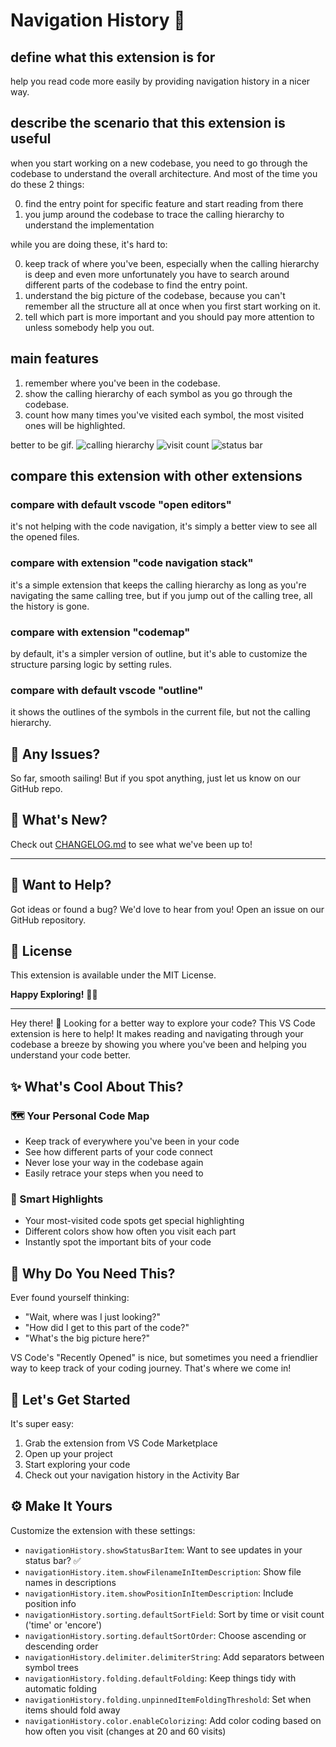 # Navigation History 🧭

## define what this extension is for

help you read code more easily by providing navigation history in a nicer way.

## describe the scenario that this extension is useful

when you start working on a new codebase, you need to go through the codebase to understand the overall architecture. And most of the time you do these 2 things:

0. find the entry point for specific feature and start reading from there
1. you jump around the codebase to trace the calling hierarchy to understand the implementation

while you are doing these, it's hard to:

0. keep track of where you've been, especially when the calling hierarchy is deep and even more unfortunately you have to search around different parts of the codebase to find the entry point.
1. understand the big picture of the codebase, because you can't remember all the structure all at once when you first start working on it.
2. tell which part is more important and you should pay more attention to unless somebody help you out.

## main features

1. remember where you've been in the codebase.
2. show the calling hierarchy of each symbol as you go through the codebase.
3. count how many times you've visited each symbol, the most visited ones will be highlighted.

better to be gif.
![calling hierarchy](./images/calling-hierarchy.png)
![visit count](./images/visit-count.png)
![status bar](./images/status-bar.png)

## compare this extension with other extensions

### compare with default vscode "open editors"

it's not helping with the code navigation, it's simply a better view to see all the opened files.

### compare with extension "code navigation stack"

it's a simple extension that keeps the calling hierarchy as long as you're navigating the same calling tree, but if you jump out of the calling tree, all the history is gone.

### compare with extension "codemap"

by default, it's a simpler version of outline, but it's able to customize the structure parsing logic by setting rules.

### compare with default vscode "outline"

it shows the outlines of the symbols in the current file, but not the calling hierarchy.

## 🐛 Any Issues?

So far, smooth sailing! But if you spot anything, just let us know on our GitHub repo.

## 📝 What's New?

Check out [CHANGELOG.md](CHANGELOG.md) to see what we've been up to!

---

## 🤝 Want to Help?

Got ideas or found a bug? We'd love to hear from you! Open an issue on our GitHub repository.

## 📜 License

This extension is available under the MIT License.

**Happy Exploring!** 🚀✨

---

Hey there! 👋 Looking for a better way to explore your code? This VS Code extension is here to help! It makes reading and navigating through your codebase a breeze by showing you where you've been and helping you understand your code better.

## ✨ What's Cool About This?

### 🗺️ Your Personal Code Map

- Keep track of everywhere you've been in your code
- See how different parts of your code connect
- Never lose your way in the codebase again
- Easily retrace your steps when you need to

### 🎯 Smart Highlights

- Your most-visited code spots get special highlighting
- Different colors show how often you visit each part
- Instantly spot the important bits of your code

## 🤔 Why Do You Need This?

Ever found yourself thinking:

- "Wait, where was I just looking?"
- "How did I get to this part of the code?"
- "What's the big picture here?"

VS Code's "Recently Opened" is nice, but sometimes you need a friendlier way to keep track of your coding journey. That's where we come in!

## 🚀 Let's Get Started

It's super easy:

1. Grab the extension from VS Code Marketplace
2. Open up your project
3. Start exploring your code
4. Check out your navigation history in the Activity Bar

## ⚙️ Make It Yours

Customize the extension with these settings:

- `navigationHistory.showStatusBarItem`: Want to see updates in your status bar? ✅
- `navigationHistory.item.showFilenameInItemDescription`: Show file names in descriptions
- `navigationHistory.item.showPositionInItemDescription`: Include position info
- `navigationHistory.sorting.defaultSortField`: Sort by time or visit count ('time' or 'encore')
- `navigationHistory.sorting.defaultSortOrder`: Choose ascending or descending order
- `navigationHistory.delimiter.delimiterString`: Add separators between symbol trees
- `navigationHistory.folding.defaultFolding`: Keep things tidy with automatic folding
- `navigationHistory.folding.unpinnedItemFoldingThreshold`: Set when items should fold away
- `navigationHistory.color.enableColorizing`: Add color coding based on how often you visit (changes at 20 and 60 visits)
